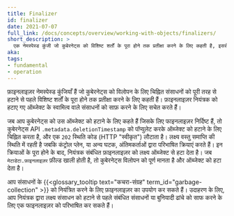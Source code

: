 ```yaml
---
title: Finalizer
id: finalizer
date: 2021-07-07
full_link: /docs/concepts/overview/working-with-objects/finalizers/
short_description: >
  एक नेमस्पेस्ड कुंजी जो कुबेरनेट्स को विशिष्ट शर्तों के पूरा होने तक प्रतीक्षा करने के लिए कहती है, इससे पहले कि वह हटाने के लिए चिह्नित ऑब्जेक्ट को पूरी तरह से हटा दे।
aka: 
tags:
- fundamental
- operation
---
```

फ़ाइनलाइज़र नेमस्पेस्ड कुंजियाँ हैं जो कुबेरनेट्स को विलोपन के लिए चिह्नित संसाधनों को पूरी तरह से हटाने से पहले विशिष्ट शर्तों के पूरा होने तक प्रतीक्षा करने के लिए कहती हैं।
फ़ाइनलाइज़र नियंत्रक को हटाए गए ऑब्जेक्ट के स्वामित्व वाले संसाधनों को साफ़ करने के लिए सचेत करते हैं।

<!--more-->

जब आप कुबेरनेट्स को उस ऑब्जेक्ट को हटाने के लिए कहते हैं जिसके लिए फाइनलाइज़र निर्दिष्ट हैं, तो कुबेरनेट्स API `.metadata.deletionTimestamp` को पॉप्युलेट करके ऑब्जेक्ट को हटाने के लिए चिह्नित करता है, और एक `202` स्थिति कोड (HTTP "स्वीकृत") लौटाता है। लक्ष्य वस्तु समाप्ति की स्थिति में रहती है जबकि कंट्रोल प्लेन, या अन्य घटक, अंतिमकर्ताओं द्वारा परिभाषित क्रियाएं करते हैं।
इन क्रियाओं के पूरा होने के बाद, नियंत्रक संबंधित फ़ाइनलाइज़र को लक्ष्य ऑब्जेक्ट से हटा देता है। जब `मेटाडेटा.फ़ाइनलाइज़र` फ़ील्ड खाली होती है, तो कुबेरनेट्स विलोपन को पूर्ण मानता है और ऑब्जेक्ट को हटा देता है।

आप संसाधनों के {{<glossary_tooltip text="कचरा-संग्रह" term_id="garbage-collection" >}} को नियंत्रित करने के लिए फ़ाइनलाइज़र का उपयोग कर सकते हैं।
उदाहरण के लिए, आप नियंत्रक द्वारा लक्ष्य संसाधन को हटाने से पहले संबंधित संसाधनों या बुनियादी ढांचे को साफ करने के लिए एक फाइनलाइज़र को परिभाषित कर सकते हैं।